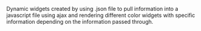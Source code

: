 Dynamic widgets created by using .json file to pull information into a javascript file using ajax and rendering different color widgets with specific information depending on the information passed through.
